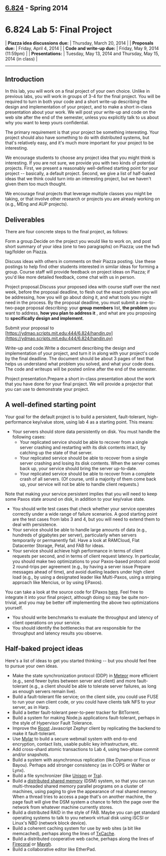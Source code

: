 <head>
<meta http-equiv="Content-Type" content="text/html; charset=UTF-8">
<link rel="StyleSheet" href="../style.css" type="text/css">
<title>6.824 Lab 5: Final Project</title>
</head>

## [6.824](../index.html) - Spring 2014

# 6.824 Lab 5: Final Project

| **Piazza idea discussions due:** | Thursday, March 20, 2014 |
| **Proposals due:** | Friday, April 4, 2014 |
| **Code and write-up due:** | Friday, May 9, 2014 (11:59pm) |
| **Presentations:** | Tuesday, May 13, 2014 and Thursday, May 15, 2014 (in class) |

* * *

## Introduction

In this lab, you will work on a final project of your own choice. Unlike in previous labs, you will work in groups of 3-4 for the final project. You will be required to turn in both your code and a short write-up describing the design and implementation of your project, and to make a short in-class presentation about your work. We will post your write-up and code on the web site after the end of the semester, unless you explicitly talk to us about why you want to keep yours confidential.

The primary requirement is that your project be something interesting. Your project should also have something to do with distributed systems, but that's relatively easy, and it's much more important for your project to be interesting.

We encourage students to choose any project idea that you might think is interesting. If you are not sure, we provide you with two kinds of potential projects. First, we present a reasonably well-defined starting point for your project -- basically, a default project. Second, we give a list of half-baked ideas that we think could turn into an interesting project, but we haven't given them too much thought.

We encourage final projects that leverage multiple classes you might be taking, or that involve other research or projects you are already working on (e.g., MEng and AUP projects).

## Deliverables

There are four concrete steps to the final project, as follows:

Form a group.Decide on the project you would like to work on, and post short summary of your idea (one to two paragraphs) on Piazza; use the <tt>hw5</tt> tag/folder on Piazza.

Discuss ideas with others in comments on their Piazza posting. Use these postings to help find other students interested in similar ideas for forming a group. Course staff will provide feedback on project ideas on Piazza; if you'd like more detailed feedback, come chat with us in person.

Project proposal.Discuss your proposed idea with course staff over the next week, before the proposal deadline, to flesh out the exact problem you will be addressing, how you will go about doing it, and what tools you might need in the process. By the proposal deadline, you must submit a one-to-two-page proposal describing: your **group members** list, **the problem** you want to address, **how you plan to address it** , and what are you proposing to **specifically design and implement**.

Submit your proposal to [https://ydmao.scripts.mit.edu:444/6.824/handin.py](https://ydmao.scripts.mit.edu:444/6.824/handin.py)

Write-up and code.Write a document describing the design and implementation of your project, and turn it in along with your project's code by the final deadline. The document should be about 3 pages of text that helps us understand what problem you solved, and what your code does. The code and writeups will be posted online after the end of the semester.

Project presentation.Prepare a short in-class presentation about the work that you have done for your final project. We will provide a projector that you can use to demonstrate your project.

## A well-defined starting point

Your goal for the default project is to build a persistent, fault-tolerant, high-performance key/value store, using lab 4 as a starting point. This means:

- Your servers should store data persistently on disk. You must handle the following cases: 
  - Your replicated service should be able to recover from a single server crashing and restarting with its disk contents intact, by catching up the state of that server. 
  - Your replicated service should be able to recover from a single server crashing and losing its disk contents. When the server comes back up, your service should bring the server up-to-date. 
  - Your replicated service should be able to recover from a complete crash of all servers. (Of course, until a majority of them come back up, your service will not be able to handle client requests.) 

Note that making your service persistent implies that you will need to keep some Paxos state around on disk, in addition to your key/value state.

- You should write test cases that check whether your service operates correctly under a wide range of failure scenarios. A good starting point are the test cases from labs 3 and 4, but you will need to extend them to deal with persistence.
- Your service should be able to handle large amounts of data (e.g., hundreds of gigabytes per server), particularly when servers temporarily or permanently fail. Have a look at RAMCloud, Flat Datacenter Storage, Petal, and FAB for ideas.
- Your service should achieve high performance in terms of client requests per second, and in terms of client request latency. In particular, you should make two optimizations to your Paxos-based protocol: avoid 2 round-trips per agreement (e.g., by having a server issue Prepare messages ahead of time), and avoid dueling leaders under high client load (e.g., by using a designated leader like Multi-Paxos, using a striping approach like Mencius, or by using EPaxos). 

You can take a look at the source code for EPaxos [here](https://github.com/efficient/epaxos). Feel free to integrate it into your final project, although doing so may be quite non-trivial, and you may be better off implementing the above two optimizations yourself.

- You should write benchmarks to evaluate the throughput and latency of client operations on your service.
- You should identify the bottlenecks that are responsible for the throughput and latency results you observe.

## Half-baked project ideas

Here's a list of ideas to get you started thinking -- but you should feel free to pursue your own ideas.

- Make the state synchronization protocol (DDP) in [Meteor](http://www.meteor.com/) more efficient (e.g., send fewer bytes between server and client) and more fault-tolerant (e.g., a client should be able to tolerate server failures, as long as enough servers remain live).
- Build a fault-tolerant file service; on the client side, you could use FUSE to run your own client code, or you could have clients talk NFS to your server, as in Harp.
- Build a better fault-tolerant peer-to-peer tracker for BitTorrent.
- Build a system for making Node.js applications fault-tolerant, perhaps in the style of Hypervisor Fault Tolerance.
- Improve the [Roost](https://roost.mit.edu/) Javascript Zephyr client by replicating the backend to make it fault-tolerant.
- Use [Mylar](http://css.csail.mit.edu/mylar/) to build a secure webmail system with end-to-end encryption, contact lists, usable public key infrastructure, etc.
- Add cross-shard atomic transactions to Lab 4, using two-phase commit and/or snapshots.
- Build a system with asynchronous replication (like Dynamo or Ficus or Bayou). Perhaps add stronger consistency (as in COPS or Walter or Lynx).
- Build a file synchronizer (like [Unison](http://www.cis.upenn.edu/~bcpierce/unison/) or [Tra](http://swtch.com/tra/)).
- Build a [distributed shared memory](http://www.cdf.toronto.edu/~csc469h/fall/handouts/nitzberg91.pdf) (DSM) system, so that you can run multi-threaded shared memory parallel programs on a cluster of machines, using paging to give the appearance of real shared memory. When a thread tries to access a page that's on another machine, the page fault will give the DSM system a chance to fetch the page over the network from whatever machine currently stores.
- Build a distributed RAID in the style of FAB. Maybe you can get standard operating systems to talk to you network virtual disk using iSCSI or Linux's NBD (network block device).
- Build a coherent caching system for use by web sites (a bit like memcached), perhaps along the lines of [TxCache](http://drkp.net/papers/txcache-osdi10.pdf).
- Build a distributed cooperative web cache, perhaps along the lines of [Firecoral](https://www.usenix.org/legacy/events/iptps09/tech/full_papers/terrace/terrace_html/) or [Maygh](http://www.ccs.neu.edu/home/amislove/publications/Maygh-EuroSys.pdf).
- Build a collaborative editor like EtherPad.
